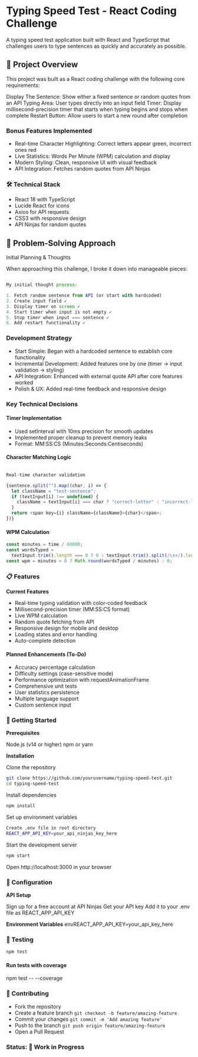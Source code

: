 # Typing Speed Test - React Coding Challenge

A typing speed test application built with React and TypeScript that challenges users to type sentences as quickly and accurately as possible.

## 🎯 Project Overview

This project was built as a React coding challenge with the following core requirements:

Display The Sentence: Show either a fixed sentence or random quotes from an API
Typing Area: User types directly into an input field
Timer: Display millisecond-precision timer that starts when typing begins and stops when complete
Restart Button: Allow users to start a new round after completion

### Bonus Features Implemented

- Real-time Character Highlighting: Correct letters appear green, incorrect ones red
- Live Statistics: Words Per Minute (WPM) calculation and display
- Modern Styling: Clean, responsive UI with visual feedback
- API Integration: Fetches random quotes from API Ninjas

### 🛠️ Technical Stack

- React 18 with TypeScript
- Lucide React for icons
- Axios for API requests
- CSS3 with responsive design
- API Ninjas for random quotes

## 🧠 Problem-Solving Approach

Initial Planning & Thoughts

When approaching this challenge, I broke it down into manageable pieces:

```javascript

My initial thought process:

1. Fetch random sentence from API (or start with hardcoded)
2. Create input field ✓
3. Display timer on screen ✓
4. Start timer when input is not empty ✓
5. Stop timer when input === sentence ✓
6. Add restart functionality ✓

```

### Development Strategy

- Start Simple: Began with a hardcoded sentence to establish core functionality
- Incremental Development: Added features one by one (timer → input validation → styling)
- API Integration: Enhanced with external quote API after core features worked
- Polish & UX: Added real-time feedback and responsive design

### Key Technical Decisions

#### Timer Implementation

- Used setInterval with 10ms precision for smooth updates
- Implemented proper cleanup to prevent memory leaks
- Format: MM:SS:CS (Minutes:Seconds:Centiseconds)

#### Character Matching Logic

```typescript

Real-time character validation

{sentence.split("").map((char, i) => {
  let className = "test-sentence";
  if (textInput[i] !== undefined) {
    className = textInput[i] === char ? "correct-letter" : "incorrect-letter";
  }
  return <span key={i} className={className}>{char}</span>;
})}

```

#### WPM Calculation

```typescript
const minutes = time / 60000;
const wordsTyped =
  textInput.trim().length === 0 ? 0 : textInput.trim().split(/\s+/).length;
const wpm = minutes > 0 ? Math.round(wordsTyped / minutes) : 0;
```

### 📋 Features

**Current Features**

- Real-time typing validation with color-coded feedback
- Millisecond-precision timer (MM:SS:CS format)
- Live WPM calculation
- Random quote fetching from API
- Responsive design for mobile and desktop
- Loading states and error handling
- Auto-complete detection

#### Planned Enhancements (To-Do)

- Accuracy percentage calculation
- Difficulty settings (case-sensitive mode)
- Performance optimization with requestAnimationFrame
- Comprehensive unit tests
- User statistics persistence
- Multiple language support
- Custom sentence input

### 🚀 Getting Started

**Prerequisites**

Node.js (v14 or higher)
npm or yarn

**Installation**

Clone the repository

```bash
git clone https://github.com/yourusername/typing-speed-test.git
cd typing-speed-test
```

Install dependencies

```bash
npm install
```

Set up environment variables

```bash
Create .env file in root directory
REACT_APP_API_KEY=your_api_ninjas_key_here
```

Start the development server

```bash
npm start
```

Open http://localhost:3000 in your browser

### 🔧 Configuration

**API Setup**

Sign up for a free account at API Ninjas
Get your API key
Add it to your .env file as REACT_APP_API_KEY

**Environment Variables**
envREACT_APP_API_KEY=your_api_key_here

### 🧪 Testing

```bash
npm test
```

#### Run tests with coverage

npm test -- --coverage

### 🤝 Contributing

- Fork the repository
- Create a feature branch `git checkout -b feature/amazing-feature`
- Commit your changes `git commit -m 'Add amazing feature'`
- Push to the branch `git push origin feature/amazing-feature`
- Open a Pull Request

### Status: 🚧 Work in Progress
